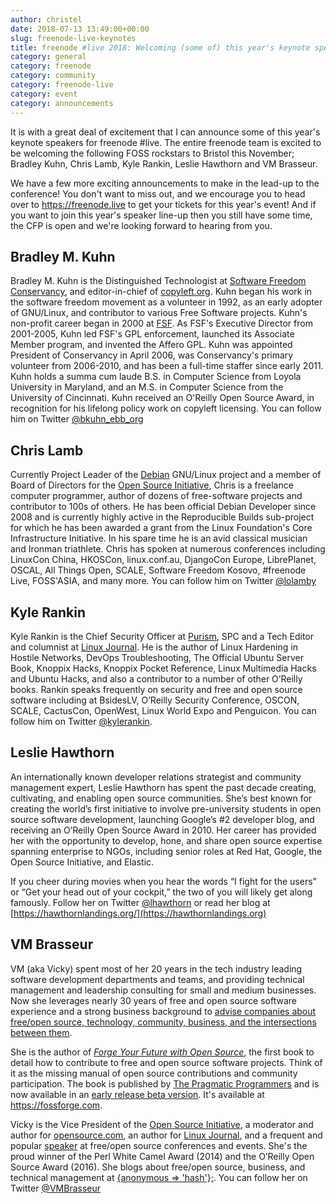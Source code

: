 ```yaml
---
author: christel
date: 2018-07-13 13:49:00+00:00
slug: freenode-live-keynotes
title: freenode #live 2018: Welcoming (some of) this year's keynote speakers
category: general
category: freenode
category: community
category: freenode-live
category: event
category: announcements
---
```

It is with a great deal of excitement that I can announce some of this year's keynote speakers for freenode #live. The entire freenode team is excited to be welcoming the following FOSS rockstars to Bristol this November; Bradley Kuhn, Chris Lamb, Kyle Rankin, Leslie Hawthorn and VM Brasseur. 

We have a few more exciting announcements to make in the lead-up to the conference! You don't want to miss out, and we encourage you to head over to https://freenode.live to get your tickets for this year's event! And if you want to join this year's speaker line-up then you still have some time, the CFP is open and we're looking forward to hearing from you.

## Bradley M. Kuhn
Bradley M. Kuhn is the Distinguished Technologist at [Software Freedom Conservancy](https://sfconservancy.org), and editor-in-chief of [copyleft.org](https://copyleft.org). Kuhn began his work in the software freedom movement as a volunteer in 1992, as an early adopter of GNU/Linux, and contributor to various Free Software projects. Kuhn's non-profit career began in 2000 at [FSF](https://fsf.org). As FSF's Executive Director from 2001-2005, Kuhn led FSF's GPL enforcement, launched its Associate Member program, and invented the Affero GPL. Kuhn was appointed President of Conservancy in April 2006, was Conservancy's primary volunteer from 2006-2010, and has been a full-time staffer since early 2011. Kuhn holds a summa cum laude B.S. in Computer Science from Loyola University in Maryland, and an M.S. in Computer Science from the University of Cincinnati. Kuhn received an O'Reilly Open Source Award, in recognition for his lifelong policy work on copyleft licensing. You can follow him on Twitter [@bkuhn_ebb_org](https://twitter.com/bkuhn_ebb_org)

## Chris Lamb
Currently Project Leader of the [Debian](https://debian.org) GNU/Linux project and a member of Board of Directors for the [Open Source Initiative](https://opensource.org), Chris is a freelance computer programmer, author of dozens of free-software projects and contributor to 100s of others.
He has been official Debian Developer since 2008 and is currently highly active in the Reproducible Builds sub-project for which he has been awarded a grant from the Linux Foundation's Core Infrastructure Initiative. In his spare time he is an avid classical musician and Ironman triathlete.
Chris has spoken at numerous conferences including LinuxCon China, HKOSCon, linux.conf.au, DjangoCon Europe, LibrePlanet, OSCAL, All Things Open, SCALE, Software Freedom Kosovo, #freenode Live, FOSS'ASIA, and many more. You can follow him on Twitter [@lolamby](https://twitter.com/lolamby)

## Kyle Rankin
Kyle Rankin is the Chief Security Officer at [Purism](https://purism.org), SPC and a Tech Editor and columnist at [Linux Journal](https://linuxjournal.org).
He is the author of Linux Hardening in Hostile Networks, DevOps Troubleshooting, The Official Ubuntu Server Book, Knoppix Hacks, Knoppix Pocket Reference, Linux Multimedia Hacks and Ubuntu Hacks, and also a contributor to a number of other O’Reilly books.
Rankin speaks frequently on security and free and open source software including at BsidesLV, O’Reilly Security Conference, OSCON, SCALE, CactusCon, OpenWest, Linux World Expo and Penguicon. You can follow him on Twitter [@kylerankin](https://twitter.com/kylerankin).

## Leslie Hawthorn
An internationally known developer relations strategist and community management expert, Leslie Hawthorn has spent the past decade creating, cultivating, and enabling open source communities. She’s best known for creating the world’s first initiative to involve pre-university students in open source software development, launching Google’s #2 developer blog, and receiving an O’Reilly Open Source Award in 2010. Her career has provided her with the opportunity to develop, hone, and share open source expertise spanning enterprise to NGOs, including senior roles at Red Hat, Google, the Open Source Initiative, and Elastic.

If you cheer during movies when you hear the words “I fight for the users” or “Get your head out of your cockpit,” the two of you will likely get along famously. Follow her on Twitter [@lhawthorn](https://twitter.com/lhawthorn) or read her blog at [https://hawthornlandings.org/](https://hawthornlandings.org)

## VM Brasseur
VM (aka Vicky) spent most of her 20 years in the tech industry leading software development departments and teams, and providing technical management and leadership consulting for small and medium businesses. Now she leverages nearly 30 years of free and open source software experience and a strong business background to [advise companies about free/open source, technology, community, business, and the intersections between them](https://vmbrasseur.com/services).

She is the author of [_Forge Your Future with Open Source_](https://fossforge.com), the first book to detail how to contribute to free and open source software projects. Think of it as the missing manual of open source contributions and community participation. The book is published by [The Pragmatic Programmers](https://pragprog.com/) and is now available in an [early release beta version](https://fossforge.com). It's available at https://fossforge.com.

Vicky is the Vice President of the [Open Source Initiative](https://opensource.org), a moderator and author for [opensource.com](https://opensource.com), an author for [Linux Journal](http://linuxjournal.com), and a frequent and popular [speaker](http://vmbrasseur.com/presentations/) at free/open source conferences and events. She's the proud winner of the Perl White Camel Award (2014) and the O’Reilly Open Source Award (2016).  She blogs about free/open source, business, and technical management at [{anonymous => 'hash'};](https://anonymoushash.vmbrasseur.com). You can follow her on Twitter [@VMBrasseur](https://twitter.com/vmbrasseur)

